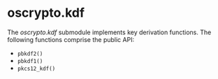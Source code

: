 # oscrypto.kdf

The *oscrypto.kdf* submodule implements key derivation functions. The following
functions comprise the public API:

 - `pbkdf2()`
 - `pbkdf1()`
 - `pkcs12_kdf()`
